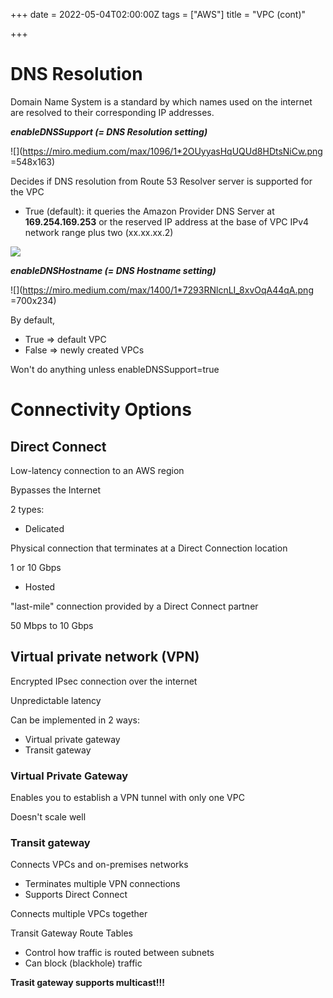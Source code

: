+++
date = 2022-05-04T02:00:00Z
tags = ["AWS"]
title = "VPC (cont)"

+++
# DNS Resolution

Domain Name System is a standard by which names used on the internet are resolved to their corresponding IP addresses.

**_enableDNSSupport (= DNS Resolution setting)_**

![](https://miro.medium.com/max/1096/1*2OUyyasHqUQUd8HDtsNiCw.png =548x163)

Decides if DNS resolution from Route 53 Resolver server is supported for the VPC

* True (default): it queries the Amazon Provider DNS Server at **169.254.169.253** or the reserved IP address at the base of VPC IPv4 network range plus two (xx.xx.xx.2)

![](/dns_resolution.png)

**_enableDNSHostname (= DNS Hostname setting)_**

![](https://miro.medium.com/max/1400/1*7293RNlcnLI_8xvOqA44qA.png =700x234)

By default,

* True => default VPC
* False => newly created VPCs

Won't do anything unless enableDNSSupport=true

# Connectivity Options

## Direct Connect

Low-latency connection to an AWS region

Bypasses the Internet

2 types:

* Delicated

Physical connection that terminates at a Direct Connection location

1 or 10 Gbps

* Hosted

"last-mile" connection provided by a Direct Connect partner

50 Mbps to 10 Gbps

## Virtual private network (VPN)

Encrypted IPsec connection over the internet

Unpredictable latency

Can be implemented in 2 ways:

* Virtual private gateway
* Transit gateway

### Virtual Private Gateway

Enables you to establish a VPN tunnel with only one VPC

Doesn't scale well

### Transit gateway

Connects VPCs and on-premises networks

* Terminates multiple VPN connections
* Supports Direct Connect

Connects multiple VPCs together

Transit Gateway Route Tables

* Control how traffic is routed between subnets
* Can block (blackhole) traffic

**Trasit gateway supports multicast!!!**